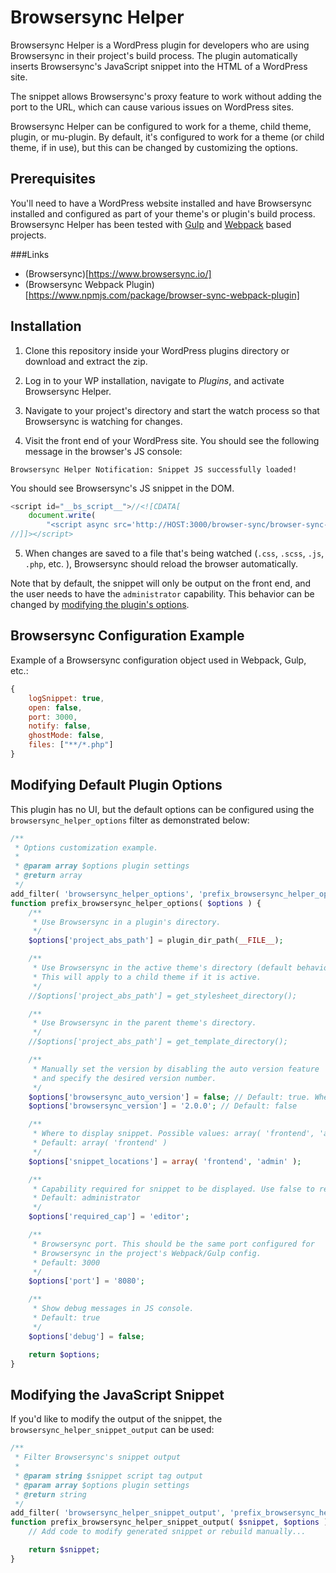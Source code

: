 # Browsersync Helper

Browsersync Helper is a WordPress plugin for developers who are using Browsersync in their project's build process. The plugin automatically inserts Browsersync's JavaScript snippet into the HTML of a WordPress site.

The snippet allows Browsersync's proxy feature to work without adding the port to the URL, which can cause various issues on WordPress sites.

Browsersync Helper can be configured to work for a theme, child theme, plugin, or mu-plugin. By default, it's configured to work for a theme (or child theme, if in use), but this can be changed by customizing the options.

## Prerequisites

You'll need to have a WordPress website installed and have Browsersync installed and configured as part of your theme's or plugin's build process. Browsersync Helper has been tested with [Gulp](https://gulpjs.com/) and [Webpack](https://webpack.js.org/) based projects.

###Links

- (Browsersync)[https://www.browsersync.io/]
- (Browsersync Webpack Plugin)[https://www.npmjs.com/package/browser-sync-webpack-plugin]

## Installation

1. Clone this repository inside your WordPress plugins directory or download and extract the zip.

2. Log in to your WP installation, navigate to <i>Plugins</i>, and activate Browsersync Helper.

3. Navigate to your project's directory and start the watch process so that Browsersync is watching for changes.

4. Visit the front end of your WordPress site. You should see the following message in the browser's JS console:

```
Browsersync Helper Notification: Snippet JS successfully loaded!
```

You should see Browsersync's JS snippet in the DOM.

```js
<script id="__bs_script__">//<![CDATA[
	document.write(
		"<script async src='http://HOST:3000/browser-sync/browser-sync-client.js?v=2.26.3'><\/script>".replace( "HOST", location.hostname ));
//]]></script>
```

5. When changes are saved to a file that's being watched (`.css`, `.scss`, `.js`, `.php`, etc. ), Browsersync should reload the browser automatically.

Note that by default, the snippet will only be output on the front end, and the user needs to have the `administrator` capability. This behavior can be changed by [modifying the plugin's options]('#modifying-default-plugin-options').

## Browsersync Configuration Example

Example of a Browsersync configuration object used in Webpack, Gulp, etc.:

```js
{
	logSnippet: true,
	open: false,
	port: 3000,
	notify: false,
	ghostMode: false,
	files: ["**/*.php"]
}
```

## Modifying Default Plugin Options

This plugin has no UI, but the default options can be configured using the `browsersync_helper_options` filter as demonstrated below:

```php
/**
 * Options customization example.
 *
 * @param array $options plugin settings
 * @return array
 */
add_filter( 'browsersync_helper_options', 'prefix_browsersync_helper_options' );
function prefix_browsersync_helper_options( $options ) {
	/**
	 * Use Browsersync in a plugin's directory.
	 */
	$options['project_abs_path'] = plugin_dir_path(__FILE__);

	/**
	 * Use Browsersync in the active theme's directory (default behavior).
	 * This will apply to a child theme if it is active.
	 */
	//$options['project_abs_path'] = get_stylesheet_directory();

	/**
	 * Use Browsersync in the parent theme's directory.
	 */
	//$options['project_abs_path'] = get_template_directory();

	/**
	 * Manually set the version by disabling the auto version feature
	 * and specify the desired version number.
	 */
	$options['browsersync_auto_version'] = false; // Default: true. When true, overrides any manual version set.
	$options['browsersync_version'] = '2.0.0'; // Default: false

	/**
	 * Where to display snippet. Possible values: array( 'frontend', 'admin' )
	 * Default: array( 'frontend' )
	 */
	$options['snippet_locations'] = array( 'frontend', 'admin' );

	/**
	 * Capability required for snippet to be displayed. Use false to require no capability.
	 * Default: administrator
	 */
	$options['required_cap'] = 'editor';

	/**
	 * Browsersync port. This should be the same port configured for
	 * Browsersync in the project's Webpack/Gulp config.
	 * Default: 3000
	 */
	$options['port'] = '8080';

	/**
	 * Show debug messages in JS console.
	 * Default: true
	 */
	$options['debug'] = false;

	return $options;
}
```

## Modifying the JavaScript Snippet

If you'd like to modify the output of the snippet, the `browsersync_helper_snippet_output` can be used:

```php
/**
 * Filter Browsersync's snippet output
 *
 * @param string $snippet script tag output
 * @param array $options plugin settings
 * @return string
 */
add_filter( 'browsersync_helper_snippet_output', 'prefix_browsersync_helper_snippet_output', 10, 2 );
function prefix_browsersync_helper_snippet_output( $snippet, $options ) {
	// Add code to modify generated snippet or rebuild manually...

	return $snippet;
}
```
